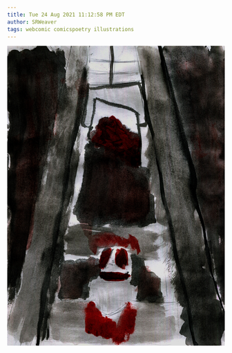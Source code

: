 ```yaml
---
title: Tue 24 Aug 2021 11:12:58 PM EDT
author: SRWeaver
tags: webcomic comicspoetry illustrations
---
```

![image](https://raw.githubusercontent.com/LWFlouisa/EmirotamoSynd/main/images/rahwierudaeruda.jpg)
